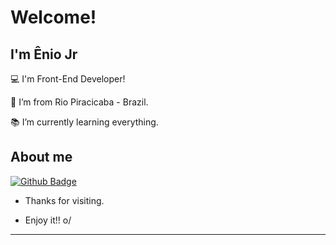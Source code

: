 # Welcome!

 

## I'm Ênio Jr

 

:computer: I'm Front-End Developer!

:house_with_garden: I’m from Rio Piracicaba - Brazil.

:books: I’m currently learning everything.



## About me

[![Github Badge](https://img.shields.io/badge/-Github-000?style=flat-square&logo=Github&logoColor=white&link=LINK_GIT)](LINK_GIT)

- Thanks for visiting.

- Enjoy it!! o/

----------------------------------------------------------------------------------
